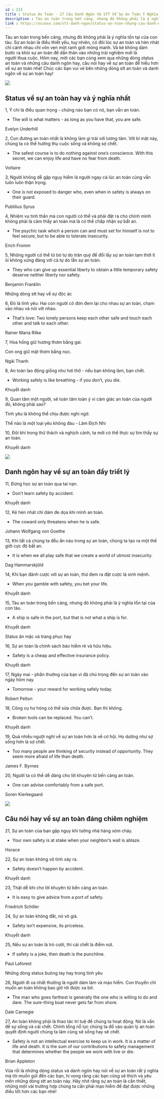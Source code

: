 ```yaml
---
id : 215
title : Status An Toàn - 27 Câu Danh Ngôn Và STT Về Sự An Toàn Ý Nghĩa
description : Tàu an toàn trong bến cảng, nhưng đó không phải là ý nghĩa tồn tại của con tàu. Sự an toàn là điều thiết yếu, tuy nhiên, có đôi lúc sự an toàn và hèn nhát chỉ cánh nhau chỉ vỏn vẹn một ranh giới mỏng manh. Và kẻ không dám bước ra khỏi sự an toàn để dấn thân vào những trải nghiệm mới là người thua cuộc. Hôm nay, mời các bạn cùng xem qua những dòng status an toàn và những câu danh ngôn hay, câu nói hay về sự an toàn để hiểu hơn về sự an toàn nhé! Chúc các bạn vui vẻ bên những dòng stt an toàn và danh ngôn về sự an toàn hay!
link : https://ocuaso.com/stt-danh-ngon/status-an-toan-nhung-cau-danh-ngon-va-stt-ve-su-an-toan-y-nghia.html
---
```


Tàu an toàn trong bến cảng, nhưng đó không phải là ý nghĩa tồn tại của con
tàu. Sự an toàn là điều thiết yếu, tuy nhiên, có đôi lúc sự an toàn và hèn
nhát chỉ cánh nhau chỉ vỏn vẹn một ranh giới mỏng manh. Và kẻ không dám
bước ra khỏi sự an toàn để dấn thân vào những trải nghiệm mới là người thua
cuộc. Hôm nay, mời các bạn cùng xem qua những dòng status an toàn và những
câu danh ngôn hay, câu nói hay về sự an toàn để hiểu hơn về sự an toàn nhé!
Chúc các bạn vui vẻ bên những dòng stt an toàn và danh ngôn về sự an toàn
hay!

![](https://ocuaso.com/wp-content/uploads/2017/05/status-an-toan-nhung-cau-noi-hay-va-stt-ve-su-an-toan-y-nghia-2.jpg)

## Status về sự an toàn hay và ý nghĩa nhất

1, Ý chí là điều quan trọng - chừng nào bạn có nó, bạn vẫn an toàn.

- The will is what matters - as long as you have that, you are safe.

Evelyn Underhill

2, Con đường an toàn nhất là không làm gì trái với lương tâm. Với bí mật
này, chúng ta có thể hưởng thụ cuộc sống và không sợ chết.

- The safest course is to do nothing against one’s conscience. With this
secret, we can enjoy life and have no fear from death.

Voltaire

3, Người không dễ gặp nguy hiểm là người ngay cả lúc an toàn cũng vẫn luôn
luôn thận trọng.

- One is not exposed to danger who, even when in safety is always on their
guard.

Publilius Syrus

4, Nhiệm vụ tinh thần mà con người có thể và phải đặt ra cho chính mình
không phải là cảm thấy an toàn mà là có thể chấp nhận sự bất an.

- The psychic task which a person can and must set for himself is not to
feel secure, but to be able to tolerate insecurity.

Erich Fromm

5, Những người có thể từ bỏ tự do trân quý để đổi lấy sự an toàn tạm thời
ít ỏi không xứng đáng với cả tự do lẫn sự an toàn.

- They who can give up essential liberty to obtain a little temporary safety
deserve neither liberty nor safety.

Benjamin Franklin

Những dòng stt hay về sự độc ác

6, Đó là tình yêu: Hai con người cô đơn đem lại cho nhau sự an toàn, chạm
vào nhau và nói với nhau.

- That’s love: Two lonely persons keep each other safe and touch each other
and talk to each other.

Rainer Maria Rilke

7, Hoa hồng giữ hương thơm bằng gai.

Con ong giữ mật thơm bằng nọc.

Ngãi Thanh

8, An toàn lao động giống như hơi thở - nếu bạn không làm, bạn chết.

- Working safely is like breathing - if you don’t, you die.

Khuyết danh

9, Quan tâm một người, sẽ toàn tâm toàn ý vì cảm giác an toàn của người
đó, không phải sao?

Tình yêu là không thể chịu được nghi ngờ.

Thế nào là một loại yêu không đau - Lâm Địch Nhi

10, Đôi khi trong thử thách và nghịch cảnh, ta mới có thể thực sự tìm thấy
sự an toàn.

Khuyết danh

![](https://ocuaso.com/wp-content/uploads/2017/05/status-an-toan-nhung-cau-noi-hay-va-stt-ve-su-an-toan-y-nghia-3.jpg)

## Danh ngôn hay về sự an toàn đầy triết lý

11, Đừng học sự an toàn qua tai nạn.

- Don’t learn safety by accident.

Khuyết danh

12, Kẻ hèn nhát chỉ dám đe dọa khi mình an toàn.

- The coward only threatens when he is safe.

Johann Wolfgang von Goethe

13, Khi tất cả chúng ta đều ẩn náu trong sự an toàn, chúng ta tạo ra một
thế giới cực độ bất an.

- It is when we all play safe that we create a world of utmost insecurity.

Dag Hammarskjöld

14, Khi bạn đánh cược với sự an toàn, thứ đem ra đặt cược là sinh mệnh.

- When you gamble with safety, you bet your life.

Khuyết danh

15, Tàu an toàn trong bến cảng, nhưng đó không phải là ý nghĩa tồn tại của
con tàu.

- A ship is safe in the port, but that is not what a ship is for.

Khuyết danh

Status ăn mặc và trang phục hay

16, Sự an toàn là chính sách bảo hiểm rẻ và hữu hiệu.

- Safety is a cheap and effective insurance policy.

Khuyết danh

17, Ngày mai - phần thưởng của bạn vì đã chú trọng đến sự an toàn vào ngày
hôm nay.

- Tomorrow - your reward for working safely today.

Robert Pelton

18, Công cụ hư hỏng có thể sửa chữa được. Bạn thì không.

- Broken tools can be replaced. You can’t.

Khuyết danh

19, Quá nhiều người nghĩ về sự an toàn hơn là về cơ hội. Họ dường như sợ
sống hơn là sợ chết.

- Too many people are thinking of security instead of opportunity. They
seem more afraid of life than death.

James F. Byrnes

20, Người ta có thể dễ dàng cho lời khuyên từ bến cảng an toàn.

- One can advise comfortably from a safe port.

Soren Kierkegaard

![](https://ocuaso.com/wp-content/uploads/2017/05/status-an-toan-nhung-cau-noi-hay-va-stt-ve-su-an-toan-y-nghia.jpg)

## Câu nói hay về sự an toàn đáng chiêm nghiệm

21, Sự an toàn của bạn gặp nguy khi tường nhà hàng xóm cháy.

- Your own safety is at stake when your neighbor’s wall is ablaze.

Horace

22, Sự an toàn không vô tình xảy ra.

- Safety doesn’t happen by accident.

Khuyết danh

23, Thật dễ khi cho lời khuyên từ bến cảng an toàn.

- It is easy to give advice from a port of safety.

Friedrich Schiller

24, Sự an toàn không đắt, nó vô giá.

- Safety isn’t expensive, its priceless.

Khuyết danh

25, Nếu sự an toàn là trò cười, thì cái chết là điểm nút.

- If safety is a joke, then death is the punchline.

Paul Laforest

Những dòng status buông tay hay trong tình yêu

26, Người đi xa nhất thường là người dám làm và mạo hiểm. Con thuyền chỉ
muốn an toàn không bao giờ rời được xa bờ.

- The man who goes farthest is generally the one who is willing to do and
dare. The sure-thing boat never gets far from shore.

Dale Carnegie

27, An toàn không phải là thao tác trí tuệ để chúng ta hoạt động. Nó là
vấn đề sự sống và cái chết. Chính tổng nỗ lực chúng ta đổ vào quản lý an
toàn quyết định người chúng ta làm cùng sẽ sống hay sẽ chết.

- Safety is not an intellectual exercise to keep us in work. It is a matter
of life and death. It is the sum of our contributions to safety management
that determines whether the people we work with live or die.

Brian Appleton

Vừa rồi là những dòng status và danh ngôn hay nói về sự an toàn rất ý nghĩa
mà tôi muốn gửi đến các bạn, hi vọng rằng các bạn cũng sẽ thích và yêu mến
những dòng stt an toàn này. Hãy nhớ rằng sự an toàn là cần thiết, những
một vài trường hợp chúng ta cần phải mạo hiểm để đạt được những điều tốt
hơn các bạn nhé!